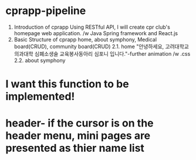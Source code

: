 # cprapp-pipeline
1. Introduction of cprapp
   Using RESTful API, I will create cpr club's homepage web application. /w Java Spring framework and React.js
2. Basic Structure of cprapp
   home, about symphony,  Medical board(CRUD), community board(CRUD)
   2.1. home
     "안녕하세요, 고려대학교 의과대학 심폐소생술 교육봉사동아리 심포니 입니다."-further animation /w .css
   2.2. about symphony
     

# I want this function to be implemented!
# header- if the cursor is on the header menu, mini pages are presented as thier name list
